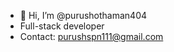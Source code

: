 
- 👋 Hi, I’m @purushothaman404
- Full-stack developer
- Contact: purushspn111@gmail.com

<!---
purushothaman404/purushothaman404 is a ✨ special ✨ repository because its `README.md` (this file) appears on your GitHub profile.
You can click the Preview link to take a look at your changes.
--->
